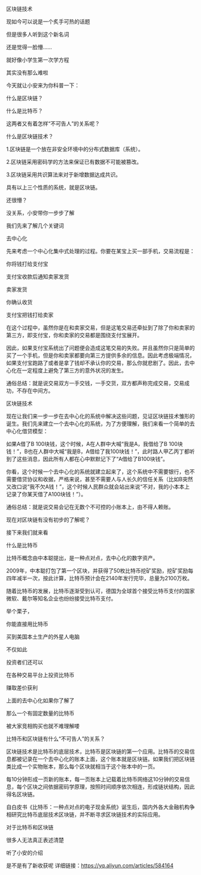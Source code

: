 区块链技术

现如今可以说是一个炙手可热的话题

但是很多人听到这个新名词

还是觉得一脸懵……

就好像小学生第一次学方程

其实没有那么难啦

今天就让小安来为你科普一下：

什么是区块链？

什么是比特币？

这两者又有着怎样“不可告人”的关系呢？

什么是区块链技术？

1.区块链是一个放在非安全环境中的分布式数据库（系统）。

2.区块链采用密码学的方法来保证已有数据不可能被篡改。

3.区块链采用共识算法来对于新增数据达成共识。

具有以上三个性质的系统，就是区块链。

还很懵？

没关系，小安带你一步步了解

我们先来了解几个关键词

去中心化

先来考虑一个中心化集中式处理的过程。你要在某宝上买一部手机，交易流程是：

你将钱打给支付宝

支付宝收款后通知卖家发货




卖家发货




你确认收货

支付宝把钱打给卖家




在这个过程中，虽然你是在和卖家交易，但是这笔交易还牵扯到了除了你和卖家的第三方，即支付宝，你和卖家的交易都是围绕支付宝展开。

因此，如果支付宝系统出了问题便会造成这笔交易的失败。并且虽然你只是简单的买了一个手机，但是你和卖家都要向第三方提供多余的信息。因此考虑极端情况，如果支付宝跑路了或者是拿了钱却不承认你的交易，那么你就悲剧了。因此，去中心化在一定程度上避免了第三方的意外状况的发生。

通俗总结：就是说交易双方一手交钱，一手交货，双方都声称完成交易，交易成功，不存在中间方。

区块链技术


现在让我们来一步一步在去中心化的系统中解决这些问题，见证区块链技术雏形的诞生。我们先来建立一个去中心化的系统，为了方便理解，我们来看一个简单的去中心化借贷模型：

如果A借了B 100块钱，这个时候，A在人群中大喊“我是A，我借给了B 100块钱！”，B也在人群中大喊“我是B，A借给了我100块钱！”，此时路人甲乙丙丁都听到了这些消息，因此所有人都在心中默默记下了“A借给了B100块钱”。




你看，这个时候一个去中心化的系统就建立起来了，这个系统中不需要银行，也不需要借贷协议和收据，严格来说，甚至不需要人与人长久的信任关系（比如B突然又改口说“我不欠A钱！”，这个时候人民群众就会站出来说“不对，我的小本本上记录了你某天借了A100块钱！”）。

通俗总结：就是说交易会记在无数个不可控的小账本上，由不得人赖账。




现在对区块链有没有初步的了解呢？

接下来我们就来看

什么是比特币

比特币概念由中本聪提出，是一种点对点，去中心化的数字资产。

2009年，中本聪打包了第一个区块，并获得了50枚比特币挖矿奖励，挖矿奖励每四年减半一次，按此计算，比特币预计会在2140年发行完毕，总量为2100万枚。

随着比特币的发展，比特币逐渐受到认可，德国为全球首个接受比特币支付的国家微软、戴尔等知名企业也纷纷接受比特币支付。

举个栗子，

你能直接用比特币

买到美国本土生产的外星人电脑

不仅如此

投资者们还可以

在各种交易平台上投资比特币

赚取差价获利




上面的去中心化如果你了解了

那么一个有固定数量的比特币

被大家竞相购买也就不难理解喽

比特币和区块链有什么“不可告人”的关系？

区块链技术是比特币的底层技术，比特币是区块链的第一个应用。比特币的交易信息都被记录在一个去中心化的账本上面，这个账本就是区块链。如果我们把区块链类比成一个实物账本，那么每个区块就相当于这个账本中的一页。

每10分钟形成一页新的账本，每一页账本上记载着比特币网络这10分钟的交易信息，每个区块之间依据密码学原理，按照时间顺序依次相连，形成链状结构，因此得名区块链。

自白皮书《比特币：一种点对点的电子现金系统》诞生后，国内外各大金融机构争相研究比特币底层技术区块链，并不断寻求区块链技术的实际应用。

对于比特币和区块链

很多人无法真正表述清楚

听了小安的介绍

是不是有了新收获呢
详细链接：https://yq.aliyun.com/articles/584164
